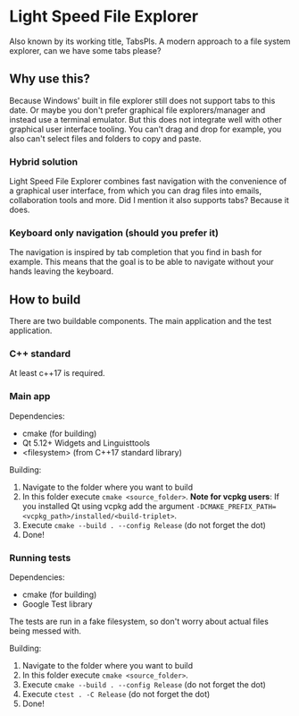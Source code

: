 # Light Speed File Explorer
Also known by its working title, TabsPls.
A modern approach to a file system explorer, can we have some tabs please?

## Why use this?
Because Windows' built in file explorer still does not support tabs to this date. Or maybe you don't prefer graphical file explorers/manager and instead use a terminal emulator. But this does not integrate well with other graphical user interface tooling. You can't drag and drop for example, you also can't select files and folders to copy and paste.

### Hybrid solution
Light Speed File Explorer combines fast navigation with the convenience of a graphical user interface, from which you can drag files into emails, collaboration tools and more. Did I mention it also supports tabs? Because it does.

### Keyboard only navigation (should you prefer it)
The navigation is inspired by tab completion that you find in bash for example. This means that the goal is to be able to navigate without your hands leaving the keyboard. 

## How to build
There are two buildable components. The main application and the test application.

### C++ standard
At least c++17 is required.

### Main app
Dependencies:
* cmake (for building)
* Qt 5.12+ Widgets and Linguisttools
* \<filesystem\> (from C++17 standard library)

Building:
1. Navigate to the folder where you want to build
2. In this folder execute `cmake <source_folder>`. **Note for vcpkg users**: If you installed Qt using vcpkg add the argument `-DCMAKE_PREFIX_PATH=<vcpkg_path>/installed/<build-triplet>`.
3. Execute `cmake --build . --config Release` (do not forget the dot)
4. Done!

### Running tests
Dependencies:
* cmake (for building)
* Google Test library

The tests are run in a fake filesystem, so don't worry about actual files being messed with. 

Building:
1. Navigate to the folder where you want to build
2. In this folder execute `cmake <source_folder>`. 
3. Execute `cmake --build . --config Release` (do not forget the dot)
4. Execute `ctest . -C Release` (do not forget the dot)
4. Done!
